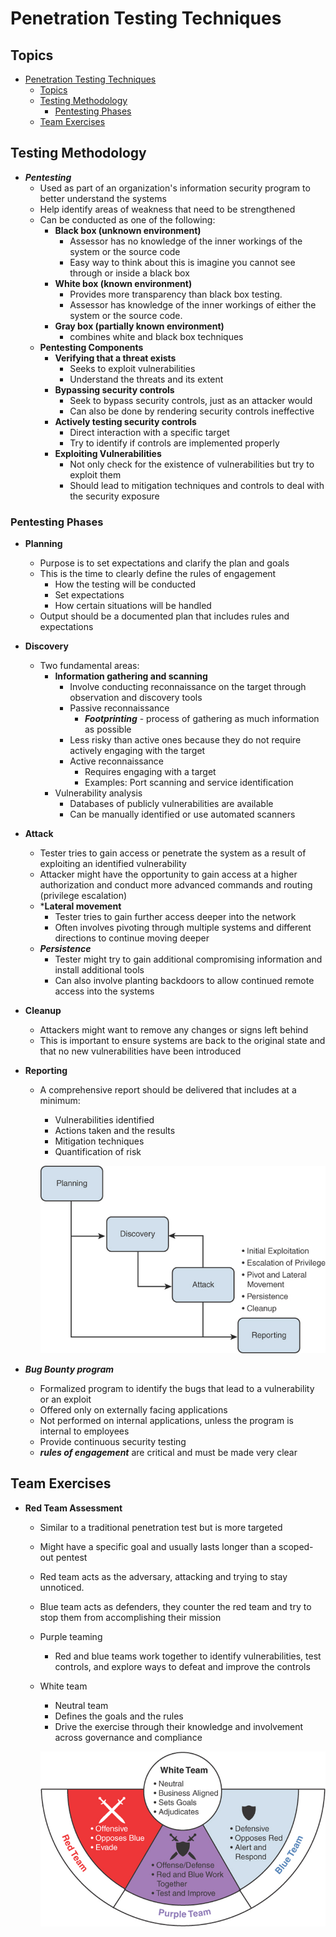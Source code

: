 # Penetration Testing Techniques

## Topics

- [Penetration Testing Techniques](#penetration-testing-techniques)
  - [Topics](#topics)
  - [Testing Methodology](#testing-methodology)
    - [Pentesting Phases](#pentesting-phases)
  - [Team Exercises](#team-exercises)

## Testing Methodology

- ***Pentesting***
  - Used as part of an organization's information security program to better understand the systems
  - Help identify areas of weakness that need to be strengthened
  - Can be conducted as one of the following:
    - **Black box (unknown environment)**
      - Assessor has no knowledge of the inner workings of the system or the source code
      - Easy way to think about this is imagine you cannot see through or inside a black box
    - **White box (known environment)**
      - Provides more transparency than black box testing.
      - Assessor has knowledge of the inner workings of either the system or the source code.
    - **Gray box (partially known environment)**
      - combines white and black box techniques
  - **Pentesting Components**
    - **Verifying that a threat exists**
      - Seeks to exploit vulnerabilities
      - Understand the threats and its extent
    - **Bypassing security controls**
      - Seek to bypass security controls, just as an attacker would
      - Can also be done by rendering security controls ineffective
    - **Actively testing security controls**
      - Direct interaction with a specific target
      - Try to identify if controls are implemented properly
    - **Exploiting Vulnerabilities**
      - Not only check for the existence of vulnerabilities but try to exploit them
      - Should lead to mitigation techniques and controls to deal with the security exposure

### Pentesting Phases

- **Planning**
  - Purpose is to set expectations and clarify the plan and goals
  - This is the time to clearly define the rules of engagement
    - How the testing will be conducted
    - Set expectations
    - How certain situations will be handled
  - Output should be a documented plan that includes rules and expectations
- **Discovery**
  - Two fundamental areas:
    - **Information gathering and scanning**
      - Involve conducting reconnaissance on the target through observation and discovery tools
      - Passive reconnaissance
        - ***Footprinting*** - process of gathering as much information as possible
      - Less risky than active ones because they do not require actively engaging with the target
      - Active reconnaissance
        - Requires engaging with a target
        - Examples: Port scanning and service identification
    - Vulnerability analysis
      - Databases of publicly vulnerabilities are available
      - Can be manually identified or use automated scanners

- **Attack**
  - Tester tries to gain access or penetrate the system as a result of exploiting an identified vulnerability
  - Attacker might have the opportunity to gain access at a higher authorization and conduct more advanced commands and routing (privilege escalation)
  - ***Lateral movement**
    - Tester tries to gain further access deeper into the network
    - Often involves pivoting through multiple systems and different directions to continue moving deeper
  - ***Persistence***
    - Tester might try to gain additional compromising information and install additional tools
    - Can also involve planting backdoors to allow continued remote access into the systems
- **Cleanup**
  - Attackers might want to remove any changes or signs left behind
  - This is important to ensure systems are back to the original state and that no new vulnerabilities have been introduced
- **Reporting**
  - A comprehensive report should be delivered that includes at a minimum:
    - Vulnerabilities identified
    - Actions taken and the results
    - Mitigation techniques
    - Quantification of risk

    ![Pentest Phases](screenshots/2022-10-11-15-13-56.png)
- ***Bug Bounty program***
  - Formalized program to identify the bugs that lead to a vulnerability or an exploit
  - Offered only on externally facing applications
  - Not performed on internal applications, unless the program is internal to employees
  - Provide continuous security testing
  - ***rules of engagement*** are critical and must be made very clear

## Team Exercises

- **Red Team Assessment**
  - Similar to a traditional penetration test but is more targeted
  - Might have a specific goal and usually lasts longer than a scoped-out pentest
  - Red team acts as the adversary, attacking and trying to stay unnoticed.
  - Blue team acts as defenders, they counter the red team and try to stop them from accomplishing their mission
  - Purple teaming
    - Red and blue teams work together to identify vulnerabilities, test controls, and explore ways to defeat and improve the controls
  - White team
    - Neutral team
    - Defines the goals and the rules
    - Drive the exercise through their knowledge and involvement across governance and compliance

    ![Teaming](screenshots/2022-10-11-16-35-18.png)